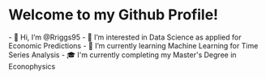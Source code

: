 <h1> Welcome to my Github Profile!</h1>
- 👋 Hi, I’m @Rriggs95
- 👀 I’m interested in Data Science as applied for Economic Predictions
- 🌱 I’m currently learning Machine Learning for Time Series Analysis
- 🎓 I'm currently completing my Master's Degree in Econophysics

<!---
Rriggs95/Rriggs95 is a ✨ special ✨ repository because its `README.md` (this file) appears on your GitHub profile.
You can click the Preview link to take a look at your changes.
--->
